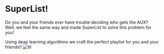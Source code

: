 # SuperList!

Do you and your friends ever have trouble deciding who gets the AUX? 
Well, we feel the same way and made SuperList to solve this problem for you!

Using deap learning algorithms we craft the perfect playlist for you and your friends!!
![til](./img/demo.gif)
